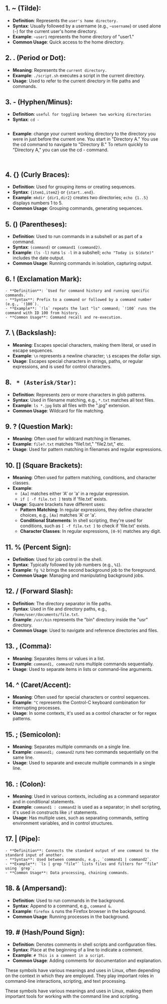 ## 1. **~** (Tilde):
   - **Definition**: Represents the `user's home directory.`
   - **Syntax**: Usually followed by a username (e.g., `~username`) or used alone (`~`) for the current user's home directory.
   - **Example**: `~user1` represents the home directory of "user1."
   - **Common Usage**: Quick access to the home directory.

## 2. **. (Period or Dot)**:
  - **Meaning**: Represents the `current directory.`
  - **Example**: `./script.sh` executes a script in the current directory.
  - **Usage**: Used to refer to the current directory in file paths and commands.

## 3. **-** (Hyphen/Minus):
   - **Definition**: `useful for toggling between two working directories`
   - **Syntax**: `cd -`
     ```
   - **Example**: change your current working directory to the directory you were in just before the current one.
     You start in "Directory A."
     You use the cd command to navigate to "Directory B."
     To return quickly to "Directory A," you can use the cd - command.
     ```
 
## 4. **{}** (Curly Braces):
   - **Definition**: Used for grouping items or creating sequences.
   - **Syntax**: `{item1,item2}` or `{start..end}`.
   - **Example**: `mkdir {dir1,dir2}` creates two directories; `echo {1..5}` displays numbers 1 to 5.
   - **Common Usage**: Grouping commands, generating sequences.

## 5. **()** (Parentheses):
   - **Definition**: Used to run commands in a subshell or as part of a command.
   - **Syntax**: `(command)` or `command1 (command2)`.
   - **Example**: `(ls -l)` runs `ls -l` in a subshell; `echo "Today is $(date)"` includes the date output.
   - **Common Usage**: Running commands in isolation, capturing output.

## 6. **!** (Exclamation Mark):
    - **Definition**: `Used for command history and running specific commands.`
    - **Syntax**: Prefix to a command or followed by a command number (e.g., `!100`).
    - **Example**: `!ls` repeats the last "ls" command; `!100` runs the command with ID 100 from history.
    - **Common Usage**: Command recall and re-execution.

## 7. **\ (Backslash)**:
   - **Meaning**: Escapes special characters, making them literal, or used in escape sequences.
   - **Example**: `\n` represents a newline character; `\$` escapes the dollar sign.
   - **Usage**: Escapes special characters in strings, paths, or regular expressions, and is used for control characters.

## 8. ` * (Asterisk/Star)`:
   - **Definition**: Represents zero or more characters in glob patterns.
   - **Syntax**: Used in filename matching, e.g., `*.txt` matches all text files.
   - **Example**: `ls *.jpg` lists all files with the ".jpg" extension.
   - **Common Usage**: Wildcard for file matching.

## 9. **? (Question Mark)**:
   - **Meaning**: Often used for wildcard matching in filenames.
   - **Example**: `file?.txt` matches "file1.txt," "file2.txt," etc.
   - **Usage**: Used for pattern matching in filenames and regular expressions.

## 10. **[] (Square Brackets)**:
   - **Meaning**: Often used for pattern matching, conditions, and character classes.
   - **Example**: 
     - `[Aa]` matches either 'A' or 'a' in a regular expression.
     - `if [ -f file.txt ]` tests if 'file.txt' exists.
   - **Usage**: Square brackets have different uses:
     - **Pattern Matching**: In regular expressions, they define character choices, e.g., `[Aa]` matches 'A' or 'a'.
     - **Conditional Statements**: In shell scripting, they're used for conditions, such as `[ -f file.txt ]` to check if 'file.txt' exists.
     - **Character Classes**: In regular expressions, `[0-9]` matches any digit.

## 11.  **%** (Percent Sign):
   - **Definition**: Used for job control in the shell.
   - **Syntax**: Typically followed by job numbers (e.g., `%1`).
   - **Example**: `fg %2` brings the second background job to the foreground.
   - **Common Usage**: Managing and manipulating background jobs.

## 12. **/** (Forward Slash):
   - **Definition**: The directory separator in file paths.
   - **Syntax**: Used in file and directory paths, e.g., `/home/user/documents/file.txt`.
   - **Example**: `/usr/bin` represents the "bin" directory inside the "usr" directory.
   - **Common Usage**: Used to navigate and reference directories and files.

## 13. **, (Comma)**:
   - **Meaning**: Separates items or values in a list.
   - **Example**: `command1, command2` runs multiple commands sequentially.
   - **Usage**: Used to separate items in lists or command-line arguments.

## 14. **^ (Caret/Accent)**:
   - **Meaning**: Often used for special characters or control sequences.
   - **Example**: `^C` represents the Control-C keyboard combination for interrupting processes.
   - **Usage**: In some contexts, it's used as a control character or for regex patterns.

## 15. **; (Semicolon)**:
   - **Meaning**: Separates multiple commands on a single line.
   - **Example**: `command1; command2` runs two commands sequentially on the same line.
   - **Usage**: Used to separate and execute multiple commands in a single line.

 ## 16. **: (Colon)**:
   - **Meaning**: Used in various contexts, including as a command separator and in conditional statements.
   - **Example**: `command1 : command2` is used as a separator; in shell scripting, it's used in constructs like `if` statements.
   - **Usage**: Has multiple uses, such as separating commands, setting environment variables, and in control structures.

## 17. **|** (Pipe):
    - **Definition**: Connects the standard output of one command to the standard input of another.
    - **Syntax**: Used between commands, e.g., `command1 | command2`.
    - **Example**: `ls | grep "file"` lists files and filters for "file" using `grep`.
    - **Common Usage**: Data processing, chaining commands.

## 18. **&** (Ampersand):
   - **Definition**: Used to run commands in the background.
   - **Syntax**: Append to a command, e.g., `command &`.
   - **Example**: `firefox &` runs the Firefox browser in the background.
   - **Common Usage**: Running processes in the background.

## 19. **#** (Hash/Pound Sign):
   - **Definition**: Denotes comments in shell scripts and configuration files.
   - **Syntax**: Place at the beginning of a line to indicate a comment.
   - **Example**: `# This is a comment in a script`.
   - **Common Usage**: Adding comments for documentation and explanation.

These symbols have various meanings and uses in Linux, often depending on the context in which they are employed. They play important roles in command-line interactions, scripting, and text processing.

These symbols have various meanings and uses in Linux, making them important tools for working with the command line and scripting.
